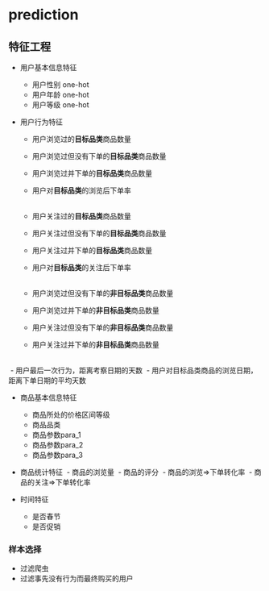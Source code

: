 # prediction

## 特征工程


- 用户基本信息特征
  - 用户性别 one-hot
  - 用户年龄 one-hot
  - 用户等级 one-hot

- 用户行为特征
  - 用户浏览过的**目标品类**商品数量
  - 用户浏览过但没有下单的**目标品类**商品数量
  - 用户浏览过并下单的**目标品类**商品数量
  - 用户对**目标品类**的浏览后下单率<br/><br/>

  - 用户关注过的**目标品类**商品数量
  - 用户关注过但没有下单的**目标品类**商品数量
  - 用户关注过并下单的**目标品类**商品数量
  - 用户对**目标品类**的关注后下单率<br/><br/>

  - 用户浏览过但没有下单的**非目标品类**商品数量
  - 用户浏览过并下单的**非目标品类**商品数量
  - 用户关注过但没有下单的**非目标品类**商品数量
  - 用户关注过并下单的**非目标品类**商品数量<br/><br/>
 
  - 用户最后一次行为，距离考察日期的天数
  - 用户对目标品类商品的浏览日期，距离下单日期的平均天数

- 商品基本信息特征
  - 商品所处的价格区间等级
  - 商品品类
  - 商品参数para_1
  - 商品参数para_2
  - 商品参数para_3

- 商品统计特征
  - 商品的浏览量
  - 商品的评分
  - 商品的浏览=>下单转化率
  - 商品的关注=>下单转化率

- 时间特征
  - 是否春节
  - 是否促销

### 样本选择
  - 过滤爬虫
  - 过滤事先没有行为而最终购买的用户

